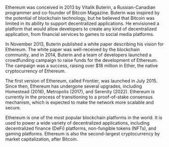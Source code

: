 
Ethereum was conceived in 2013 by Vitalik Buterin, a Russian-Canadian programmer and co-founder of Bitcoin Magazine. Buterin was inspired by the potential of blockchain technology, but he believed that Bitcoin was limited in its ability to support decentralized applications. He envisioned a platform that would allow developers to create any kind of decentralized application, from financial services to games to social media platforms.

In November 2013, Buterin published a white paper describing his vision for Ethereum. The white paper was well-received by the blockchain community, and in 2014, Buterin and a team of developers launched a crowdfunding campaign to raise funds for the development of Ethereum. The campaign was a success, raising over $18 million in Ether, the native cryptocurrency of Ethereum.

The first version of Ethereum, called Frontier, was launched in July 2015. Since then, Ethereum has undergone several upgrades, including Homestead (2016), Metropolis (2017), and Serenity (2022). Ethereum is currently in the process of transitioning to a proof-of-stake consensus mechanism, which is expected to make the network more scalable and secure.

Ethereum is one of the most popular blockchain platforms in the world. It is used to power a wide variety of decentralized applications, including decentralized finance (DeFi) platforms, non-fungible tokens (NFTs), and gaming platforms. Ethereum is also the second-largest cryptocurrency by market capitalization, after Bitcoin.